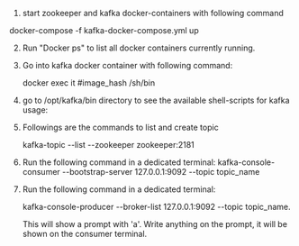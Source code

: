 1. start zookeeper and kafka docker-containers with following command

docker-compose -f kafka-docker-compose.yml up

2. Run "Docker ps" to list all docker containers currently running.

3. Go into kafka docker container with following command:

	docker exec it #image_hash /sh/bin

4. go to /opt/kafka/bin directory to see the available shell-scripts for kafka usage:

6. Followings are the commands to list and create topic

	kafka-topic --list --zookeeper zookeeper:2181

7. Run the following command in a dedicated terminal: 
	kafka-console-consumer --bootstrap-server 127.0.0.1:9092 --topic topic_name

8. Run the following command in a dedicated terminal:

	kafka-console-producer --broker-list 127.0.0.1:9092 --topic topic_name.

	This will show a prompt with 'a'. Write anything on the prompt, it will be shown on the consumer terminal.


